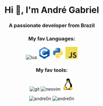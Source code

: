 <h1 align="center">Hi 👋, I'm André Gabriel</h1>
<h3 align="center">A passionate developer from Brazil</h3>

<h3 align="center">My fav Languages:</h3>
<p align="center">
  <img src="https://www.lua.org/images/logo.gif" alt="lua" width="40" height="40"/>
  <img src="https://raw.githubusercontent.com/devicons/devicon/master/icons/c/c-original.svg" alt="c" width="40" height="40"/>
  <img src="https://raw.githubusercontent.com/devicons/devicon/master/icons/python/python-original.svg" alt="python" width="40" height="40"/>
  <img src="https://raw.githubusercontent.com/devicons/devicon/master/icons/javascript/javascript-original.svg" alt="javascript" width="40" height="40"/>
</p>

<h3 align="center">My fav tools:</h3>
<p align="center">
 <img src="https://www.vectorlogo.zone/logos/git-scm/git-scm-icon.svg" alt="git" width="40" height="40"/>
 <img src="https://avatars.githubusercontent.com/u/6471485?s=200&v=4" alt="neovim" width="40" height"40"/>
  <img src="https://raw.githubusercontent.com/devicons/devicon/master/icons/linux/linux-original.svg" alt="linux" width="40" height="40"/>
</p>



<p align="center">
  <img  src="https://github-readme-stats.vercel.app/api?username=andre0n&show_icons=true&theme=tokyonight&locale=en" alt="andre0n" />
  <img  src="https://github-readme-stats.vercel.app/api/top-langs?username=andre0n&show_icons=true&theme=tokyonight&locale=en&layout=compact" alt="andre0n" />
</p>
